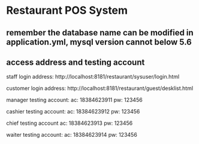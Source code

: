 # Restaurant POS System

## remember the database name can be modified in application.yml, mysql version cannot below 5.6

## access address and testing account

staff login address: http://localhost:8181/restaurant/sysuser/login.html  

customer login address: http://localhost:8181/restaurant/guest/desklist.html  

manager testing account:       ac: 18384623911 pw: 123456 

cashier testing account:     ac: 18384623912 pw: 123456  

chief testing account       ac: 18384623913 pw: 123456  

waiter testing account:     ac: 18384623914 pw: 123456  
